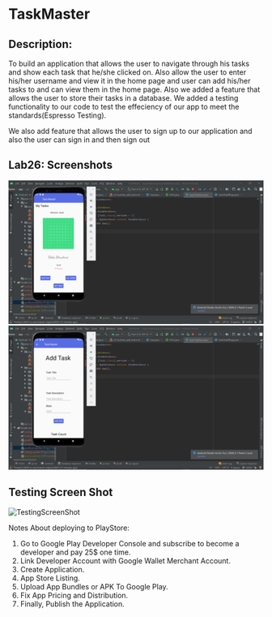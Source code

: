 # TaskMaster
## Description:
To build an application that allows the user to navigate through his tasks and show each task that he/she clicked on.
Also allow the user to enter his/her username and view it in the home page and user can add his/her tasks to and can view them in the home page.
Also we added a feature that allows the user to store their tasks in a database.
We added a testing functionality to our code to test the effeciency of our app to meet the standards(Espresso Testing).

We also add feature that allows the user to sign up to our application and also the user can sign in and then sign out

## Lab26: Screenshots
![image description](ScreenShots/HomePageLab29.png)
![image description](ScreenShots/addTasksLab29.png)

## Testing Screen Shot 
<img width="960" alt="TestingScreenShot" src="https://user-images.githubusercontent.com/83535791/140648215-dcf07813-f510-4ec9-b7da-085f0d5f24e0.png">

Notes About deploying to PlayStore:
1. Go to Google Play Developer Console and subscribe to become a developer and pay 25$ one time.
2. Link Developer Account with Google Wallet Merchant Account.
3. Create Application.
4. App Store Listing.
5. Upload App Bundles or APK To Google Play.
6. Fix App Pricing and Distribution.
7. Finally, Publish the Application.
